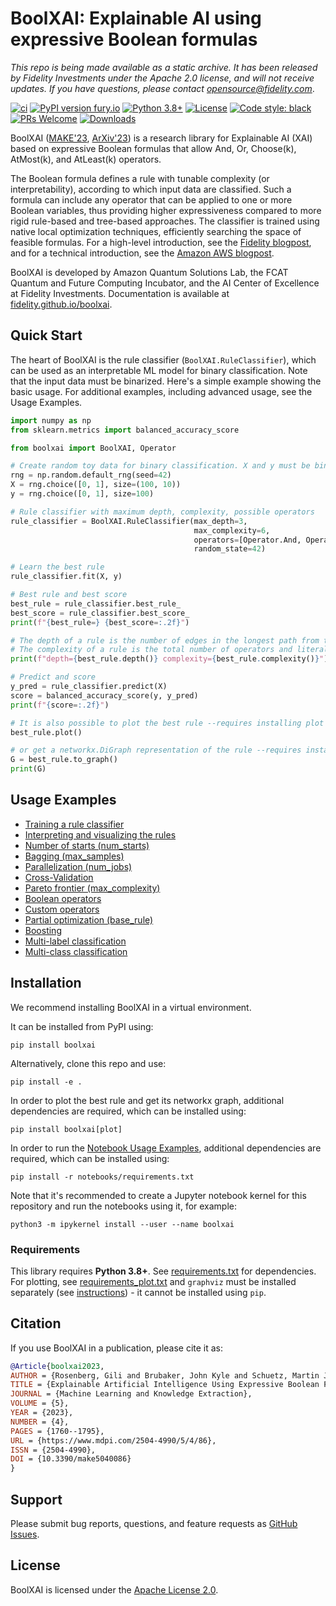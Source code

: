# BoolXAI: Explainable AI using expressive Boolean formulas

*This repo is being made available as a static archive. It has been released by Fidelity Investments under the Apache 2.0 license, and will not receive updates.*
*If you have questions, please contact <opensource@fidelity.com>*.

[![ci](https://github.com/fidelity/boolxai/actions/workflows/ci.yml/badge.svg?branch=master)](https://github.com/fidelity/boolxai/actions/workflows/ci.yml)
[![PyPI version fury.io](https://badge.fury.io/py/boolxai.svg)](https://pypi.python.org/pypi/boolxai/)
[![Python 3.8+](https://img.shields.io/badge/python-3.8%20%7C%203.9%20%7C%203.10-blue)](https://www.python.org/downloads/release/python-3100/)
[![License](https://img.shields.io/badge/License-Apache_2.0-blue.svg)](https://opensource.org/licenses/Apache-2.0)
[![Code style: black](https://img.shields.io/badge/code%20style-black-000000.svg)](https://github.com/psf/black)
[![PRs Welcome](https://img.shields.io/badge/PRs-welcome-brightgreen.svg?style=flat-square)](http://makeapullrequest.com)
[![Downloads](https://static.pepy.tech/personalized-badge/boolxai?period=total&units=international_system&left_color=grey&right_color=orange&left_text=Downloads)](https://pepy.tech/project/boolxai)

BoolXAI ([MAKE'23](https://www.mdpi.com/2504-4990/5/4/86), [ArXiv'23](https://arxiv.org/pdf/2306.03976)) is a research library for Explainable AI (XAI) based
on expressive Boolean formulas that allow And, Or, Choose(k), AtMost(k), and AtLeast(k) operators.

The Boolean formula defines a rule with tunable
complexity (or interpretability), according to which input data are classified. Such a
formula can include any operator that can be applied to one or more Boolean variables,
thus providing higher expressiveness compared to more rigid rule-based and tree-based
approaches. The classifier is trained using native local optimization techniques,
efficiently searching the space of feasible formulas. For a high-level introduction, see the [Fidelity blogpost](https://fcatalyst.com/blog/june2023/explainable-ai-using-expressive-boolean-formulas), and for a technical introduction, see the [Amazon AWS blogpost](https://aws.amazon.com/blogs/quantum-computing/explainable-ai-using-expressive-boolean-formulas/). 

BoolXAI is developed by Amazon Quantum Solutions Lab, the FCAT Quantum and Future Computing Incubator, and the AI Center of Excellence at Fidelity Investments. Documentation is available at [fidelity.github.io/boolxai](https://fidelity.github.io/boolxai).

## Quick Start

The heart of BoolXAI is the rule classifier (`BoolXAI.RuleClassifier`), which can be
used as an interpretable ML model for binary classification. Note that the input data
must be binarized. Here's a simple example showing the basic usage. For additional
examples, including advanced usage, see the Usage Examples.

<!--- When updating the below, please update tests/test_quick_start.py as well --->

```python
import numpy as np
from sklearn.metrics import balanced_accuracy_score

from boolxai import BoolXAI, Operator

# Create random toy data for binary classification. X and y must be binary! 
rng = np.random.default_rng(seed=42)
X = rng.choice([0, 1], size=(100, 10))
y = rng.choice([0, 1], size=100)

# Rule classifier with maximum depth, complexity, possible operators
rule_classifier = BoolXAI.RuleClassifier(max_depth=3,
                                         max_complexity=6, 
                                         operators=[Operator.And, Operator.Or, Operator.Choose, Operator.AtMost, Operator.AtLeast],
                                         random_state=42)

# Learn the best rule
rule_classifier.fit(X, y)

# Best rule and best score
best_rule = rule_classifier.best_rule_
best_score = rule_classifier.best_score_
print(f"{best_rule=} {best_score=:.2f}")

# The depth of a rule is the number of edges in the longest path from the root to any leaf/literal.
# The complexity of a rule is the total number of operators and literals.
print(f"depth={best_rule.depth()} complexity={best_rule.complexity()}")

# Predict and score
y_pred = rule_classifier.predict(X)
score = balanced_accuracy_score(y, y_pred)
print(f"{score=:.2f}")

# It is also possible to plot the best rule --requires installing plot dependencies
best_rule.plot()

# or get a networkx.DiGraph representation of the rule --requires installing plot dependencies
G = best_rule.to_graph()
print(G)
```

## Usage Examples

- [Training a rule classifier](http://fidelity.github.io/boolxai/docs/_examples/basic_usage.html#Training-a-rule-classifier)
- [Interpreting and visualizing the rules](http://fidelity.github.io/boolxai/docs/_examples/basic_usage.html#Making-sense-of-the-rules)
- [Number of starts (num_starts)](http://fidelity.github.io/boolxai/docs/_examples/advanced_usage.html#Number-of-starts)
- [Bagging (max_samples)](http://fidelity.github.io/boolxai/docs/_examples/advanced_usage.html#Bagging)
- [Parallelization (num_jobs)](http://fidelity.github.io/boolxai/docs/_examples/advanced_usage.html#Parallelization)
- [Cross-Validation](http://fidelity.github.io/boolxai/docs/_examples/advanced_usage.html#Cross-validation)
- [Pareto frontier (max_complexity)](http://fidelity.github.io/boolxai/docs/_examples/advanced_usage.html#Pareto-frontier)
- [Boolean operators](http://fidelity.github.io/boolxai/docs/_examples/advanced_usage.html#Changing-the-allowed-operators)
- [Custom operators](http://fidelity.github.io/boolxai/docs/_examples/advanced_usage.html#Adding-custom-operators)
- [Partial optimization (base_rule)](http://fidelity.github.io/boolxai/docs/_examples/advanced_usage.html#Optimizing-part-of-a-rule)
- [Boosting](http://fidelity.github.io/boolxai/docs/_examples/upstream_usage.html#Boosting)
- [Multi-label classification](http://fidelity.github.io/boolxai/docs/_examples/upstream_usage.html#Multilabel-classification)
- [Multi-class classification](http://fidelity.github.io/boolxai/docs/_examples/upstream_usage.html#Multiclass-classification)

## Installation

We recommend installing BoolXAI in a virtual environment.

It can be installed from PyPI using:

```pip install boolxai```

Alternatively, clone this repo and use:

```pip install -e .```

In order to plot the best rule and get its networkx graph, additional dependencies are required, which can be installed using:

```pip install boolxai[plot]```

In order to run the [Notebook Usage Examples](https://github.com/fidelity/boolxai/tree/master/notebooks/), additional
dependencies are required, which can be installed using:

```pip install -r notebooks/requirements.txt```

Note that it's recommended to create a Jupyter notebook kernel for this repository and
run the notebooks using it, for example:

```python3 -m ipykernel install --user --name boolxai```

### Requirements

This library requires **Python 3.8+**.
See [requirements.txt](requirements.txt) for dependencies. For plotting, see [requirements_plot.txt](requirements_plot.txt) and `graphviz` must be installed separately (see [instructions](https://graphviz.org/download)) - it cannot be installed using `pip`.

## Citation

If you use BoolXAI in a publication, please cite it as:

```bibtex
@Article{boolxai2023,
AUTHOR = {Rosenberg, Gili and Brubaker, John Kyle and Schuetz, Martin J. A. and Salton, Grant and Zhu, Zhihuai and Zhu, Elton Yechao and Kadıoğlu, Serdar and Borujeni, Sima E. and Katzgraber, Helmut G.},
TITLE = {Explainable Artificial Intelligence Using Expressive Boolean Formulas},
JOURNAL = {Machine Learning and Knowledge Extraction},
VOLUME = {5},
YEAR = {2023},
NUMBER = {4},
PAGES = {1760--1795},
URL = {https://www.mdpi.com/2504-4990/5/4/86},
ISSN = {2504-4990},
DOI = {10.3390/make5040086}
}
```

## Support

Please submit bug reports, questions, and feature requests as
[GitHub Issues](https://github.com/fidelity/boolxai/issues).

## License

BoolXAI is licensed under the [Apache License 2.0](LICENSE).

<br>

